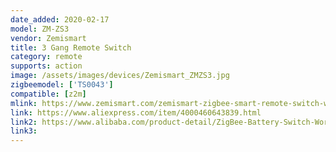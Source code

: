 ```yaml
---
date_added: 2020-02-17
model: ZM-ZS3
vendor: Zemismart
title: 3 Gang Remote Switch
category: remote
supports: action
image: /assets/images/devices/Zemismart_ZMZS3.jpg
zigbeemodel: ['TS0043']
compatible: [z2m]
mlink: https://www.zemismart.com/zemismart-zigbee-smart-remote-switch-work-with-tuya-zigbee-hub-zigbee-sticker-switch-p0259.html
link: https://www.aliexpress.com/item/4000460643839.html
link2: https://www.alibaba.com/product-detail/ZigBee-Battery-Switch-Working-with-TuYa_62346290735.html
link3: 
---
```

